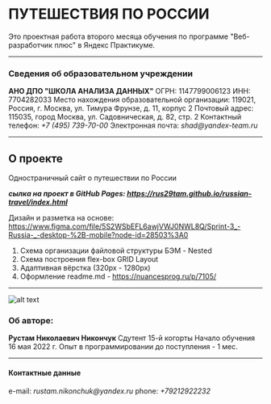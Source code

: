 # ПУТЕШЕСТВИЯ ПО РОССИИ
Это проектная работа второго месяца обучения по программе "Веб-разработчик плюс" в Яндекс Практикуме.

---
### Сведения об образовательном учреждении

**АНО ДПО "ШКОЛА АНАЛИЗА ДАННЫХ"** 
ОГРН: 1147799006123 ИНН: 7704282033
Место нахождения образовательной организации: 119021, Россия, г. Москва, ул. Тимура Фрунзе, д. 11, корпус 2
Почтовый адрес: 115035, город Москва, ул. Садовническая, д. 82, стр. 2
Контактный телефон: _+7 (495) 739-70-00_
Электронная почта: _shad@yandex-team.ru_

---

## О проекте

Одностраничный сайт о путешествии по России

**_сылка на проект в GitHub Pages: https://rus29tam.github.io/russian-travel/index.html_**

Дизайн и разметка на основе:
https://www.figma.com/file/5S2WSbEFL6awjVWJ0NWL8Q/Sprint-3_-Russia-_-desktop-%2B-mobile?node-id=28503%3A0

1. Схема организации файловой структуры БЭМ - Nested
2. Схема построения flex-box GRID Layout 
3. Адаптивная вёрстка (320px - 1280px)
4. Оформление readme.md - https://nuancesprog.ru/p/7105/ 

---
![alt text](https://yastatic.net/q/logoaas/v2/Яндекс.svg?circle=black&color=000&first=white "Logo")
### Об авторе:

**Рустам Николаевич Никончук** 
Сдутент 15-й когорты
Начало обучения 16 мая 2022 г. 
Опыт в  программировании до поступления - 1 мес.


---
#### Контактные данные 

e-mail: _rustam.nikonchuk@yandex.ru_
phone: _+79212922232_

